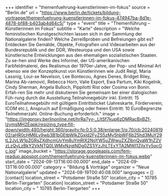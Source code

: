 +++
identifier = "themenfuehrung-kuenstlerinnen-im-fokus"
source = "Berlin.de"
url = "https://www.berlin.de/tickets/bildung-vortraege/themenfuehrung-kuenstlerinnen-im-fokus-474947ba-8d1e-4878-bf88-b403ab4d64c5/"
type = "event"
title = "Themenführung – Künstlerinnen im Fokus"
subtitle = "Karte"
description = "Welche feministischen Kunstgeschichten lassen sich in der Sammlung der Nationalgalerie finden? Welche Zerreißproben und Befreiungen gibt es? Entdecken Sie Gemälde, Objekte, Fotografien und Videoarbeiten aus der Bundesrepublik und der DDR, Westeuropa und den USA sowie künstlerische Entwicklungen aus den ehemaligen sozialistischen Staaten. Zu se-hen sind Werke des Informel, der US-amerikanischen Farbfeldmalerei, des Realismus der 1970er-Jahre, der Pop- und Minimal Art ebenso wie der Konzeptkunst von Künstlerinnen wie Judit Reigl, Maria Lassnig, Loui-se Nevelson, Lee Bontecou, Agnes Denes, Bridget Riley, Marina Ab-ramović, Rebecca Horn, Valie Export, Ewa Partum, Kiki Kogelnik, Cindy Sherman, Angela Bulloch, Pippilotti Rist oder Cosima von Bonin. Erfah-ren Sie mehr und diskutieren Sie gemeinsam bei einer dialogischen Füh-rung durch die Ausstellung.Teilnahmegebühr inkl. Eintritt: 15 EuroTeilnahmegebühr mit gültigem Eintrittsticket (Jahreskarte, Förderverein, ICOM etc.), Anspruch auf Ermäßigung oder freien Eintritt: 10 EuroBegrenzte Teilnehmerzahl. Online-Buchung erforderlich."
image = "https://imgproxy.berlinonline.net/hrRa7yy-_LltSf7kup6zDMRacBxBZf-lzymsMH2Eqpk/resizing_type:fill-down/width:480/height:360/gravity:fp:0.5:0.38/enlarge:1/q:70/cb:2024081902/aHR0cHM6Ly9wb3B1bGEtbWlkZGxld2FyZS5zMy5hbWF6b25hd3MuY29tL2JvLW1pZGRsZXdhcmUvYm8uYmRlX2NoYW5uZWwuZXZlbnQvaW1hZ2VzLzQyLzBkY2VkNTQ0LWMxNzgtNDg0ZS1iYzJhLTExYTA2MWI1ZjIxYy5qcGc.jpg"
image_bucket = "https://storage.googleapis.com/fem-readup.appspot.com/themenfuehrung-kuenstlerinnen-im-fokus.webp"
start_date = "2024-09-13T16:00:00.000"
end_date = "2024-09-13T16:00:00.000"
category = "Bildung & Vorträge"
organizer = "Neue Nationalgalerie"
updated = "2024-08-19T00:40:08.000"
languages = []
[contact]
location_street = "Potsdamer Straße 50"
location_city = " 10785 Berlin-Tiergarten"
[location]
location_street = "Potsdamer Straße 50"
location_city = " 10785 Berlin-Tiergarten"
+++